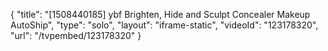 {
    "title": "[1508440185] ybf Brighten, Hide and Sculpt Concealer Makeup AutoShip",
    "type": "solo",
    "layout": "iframe-static",
    "videoId": "123178320",
    "url": "\/tvpembed\/123178320"
}